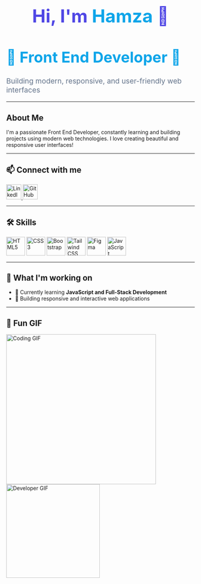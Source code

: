 <h1 align="center" style="font-size: 3rem; font-weight: bold; color: #4f46e5;">
  Hi, I'm <span style="color: #0ea5e9;">Hamza</span> 👋
</h1>
<h1 style="font-size: 2.5rem; font-weight: bold; color: #0ea5e9;">
  🚀 Front End Developer 🚀
</h1>
<p style="font-size: 1.2rem; color: #64748b;">
  Building modern, responsive, and user-friendly web interfaces
</p>
 

---

## About Me  
I'm a passionate Front End Developer, constantly learning and building projects using modern web technologies. I love creating beautiful and responsive user interfaces!  

---

## 📫 Connect with me  
<p align="left">
  <a href="https://www.linkedin.com/in/hafiz-hamza-009642289?utm_source=share&utm_campaign=share_via&utm_content=profile&utm_medium=android_app" target="_blank">
    <img src="https://cdn-icons-png.flaticon.com/512/174/174857.png" alt="LinkedIn" width="40" height="40"/>
  </a>
  <a href="https://github.com/Hafiz-Hamzaa" target="_blank">
<img src="https://github.githubassets.com/images/modules/logos_page/GitHub-Mark.png" alt="GitHub" width="40" height="40"/>


  </a>
</p>

---

## 🛠️ Skills  
<p align="left">
  <img src="https://cdn-icons-png.flaticon.com/512/732/732212.png" alt="HTML5" width="50" height="50"/>
  <img src="https://cdn-icons-png.flaticon.com/512/732/732190.png" alt="CSS3" width="50" height="50"/>
  <img src="https://cdn-icons-png.flaticon.com/512/5968/5968672.png" alt="Bootstrap" width="50" height="50"/>
 <img src="https://cdn-icons-png.flaticon.com/512/5968/5968705.png" alt="Tailwind CSS" width="50" height="50"/>
   <img src="https://www.vectorlogo.zone/logos/tailwindcss/tailwindcss-icon.svg" alt="Figma" width="50" height="50"/>
  <img src="https://cdn-icons-png.flaticon.com/512/5968/5968292.png" alt="JavaScript" width="50" height="50"/>
</p>

---

## 🎯 What I'm working on  
- 🌱 Currently learning **JavaScript and Full-Stack Development**
- 🚀 Building responsive and interactive web applications  

---

## 🚀 Fun GIF  
<p>
  <img src="https://media.giphy.com/media/L1R1tvI9svkIWwpVYr/giphy.gif" width="400" alt="Coding GIF"/>
  <img src="https://media.giphy.com/media/M9gbBd9nbDrOTu1Mqx/giphy.gif" width="250" alt="Developer GIF"/>
</p>


